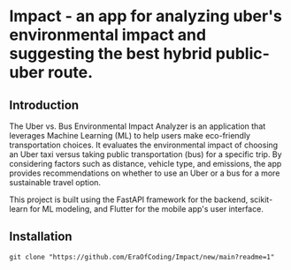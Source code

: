 # Impact - an app for analyzing uber's environmental impact and suggesting the best hybrid public-uber route. 

## Introduction

The Uber vs. Bus Environmental Impact Analyzer is an application that leverages Machine Learning (ML) to help users make eco-friendly transportation choices. It evaluates the environmental impact of choosing an Uber taxi versus taking public transportation (bus) for a specific trip. By considering factors such as distance, vehicle type, and emissions, the app provides recommendations on whether to use an Uber or a bus for a more sustainable travel option.

This project is built using the FastAPI framework for the backend, scikit-learn for ML modeling, and Flutter for the mobile app's user interface.

## Installation 

```git clone "https://github.com/EraOfCoding/Impact/new/main?readme=1"```

